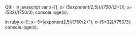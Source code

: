 Q9:-
in javascript
var x=[];
x= (5*exponent(2,5))/(750/(2+1));
x=(5*32)/(750/3);
console.loge(x);

in ruby
x=[];
x= 5*|exponent2,5|/(750/2+1);
x=(5*32)/(750/3);
console.loge(x);
